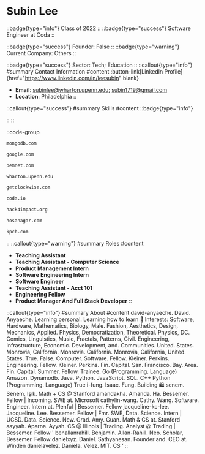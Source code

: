 # Subin Lee
::badge{type="info"}
Class of 2022
::
::badge{type="success"}
Software Engineer at Coda
::

::badge{type="success"}
Founder: False
::
::badge{type="warning"}
Current Company: Others
::

::badge{type="success"}
Sector: Tech; Education
::
::callout{type="info"}
#summary
Contact Information
#content
:button-link[LinkedIn Profile]{href="https://www.linkedin.com/in/leesubin" blank}
- **Email**: subinlee@wharton.upenn.edu; subin1719@gmail.com
- **Location**: Philadelphia
::

::callout{type="success"}
#summary
Skills
#content
::badge{type="info"}

::
::

::code-group
```bash [MongoDB]
mongodb.com
```
```bash [Google]
google.com
```
```bash [Penn Engineering]
pemnet.com
```
```bash [Wharton]
wharton.upenn.edu
```
```bash [Clockwise]
getclockwise.com
```
```bash [Coda]
coda.io
```
```bash [Hack4Impact]
hack4impact.org
```
```bash [Kartik Hosanagar - Professor at The Wharton School]
hosanagar.com
```
```bash [Kleiner Perkins Caufield & Byers]
kpcb.com
```
::
::callout{type="warning"}
#summary
Roles
#content
- **Teaching Assistant**
- **Teaching Assistant - Computer Science**
- **Product Management Intern**
- **Software Engineering Intern**
- **Software Engineer**
- **Teaching Assistant - Acct 101**
- **Engineering Fellow**
- **Product Manager And Full Stack Developer**
::

::callout{type="info"}
#summary
About
#content
david-anyaeche. David. Anyaeche. Learning personal. Learning how to learn 🌱 Interests: Software, Hardware, Mathematics, Biology, Male. Fashion, Aesthetics, Design, Mechanics, Applied. Physics, Democratization, Theoretical. Physics, DC. Comics, Linguistics, Music, Fractals, Patterns, Civil. Engineering, Infrastructure, Economic. Development, and. Communities. United. States. Monrovia, California. Monrovia. California. Monrovia, California, United. States. True. False. Computer. Software. Fellow. Kleiner. Perkins. Engineering. Fellow. Kleiner. Perkins. Fin. Capital. San. Francisco. Bay. Area. Fin. Capital. Summer. Fellow. Trainee. Go (Programming. Language) Amazon. Dynamodb. Java. Python. JavaScript. SQL. C++ Python (Programming. Language) True i-fung. Isaac. Fung. Building 🛍 senem. Senem. Işık. Math + CS @ Stanford amandakha. Amanda. Ha. Bessemer. Fellow | Incoming. SWE at. Microsoft cathylin-wang. Cathy. Wang. Software. Engineer. Intern at. Plenful | Bessemer. Fellow jacqueline-kc-lee. Jacqueline. Lee. Bessemer. Fellow | Fmr. SWE, Data. Science. Intern | UCSD. Data. Science. New. Grad. Amy. Guan. Math & CS at. Stanford aayyah. Aparna. Ayyah. CS @ Illinois | Trading. Analyst @ Trading | Bessemer. Fellow ' benallanrahill. Benjamin. Allan-Rahill. Neo. Scholar, Bessemer. Fellow danielxyz. Daniel. Sathyanesan. Founder and. CEO at. Winden danielavelez. Daniela. Velez. MIT. CS ‘
::
